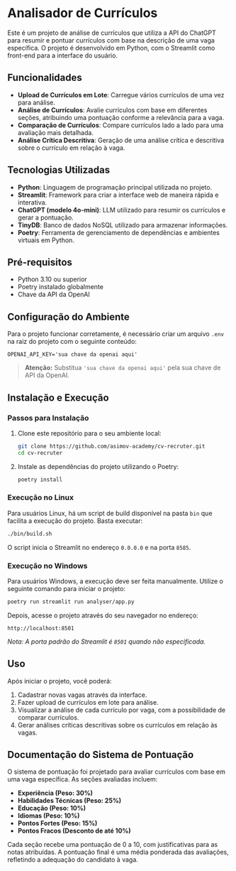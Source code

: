 # Analisador de Currículos

Este é um projeto de análise de currículos que utiliza a API do ChatGPT para resumir e pontuar currículos com base na descrição de uma vaga específica. O projeto é desenvolvido em Python, com o Streamlit como front-end para a interface do usuário.

## Funcionalidades

- **Upload de Currículos em Lote**: Carregue vários currículos de uma vez para análise.
- **Análise de Currículos**: Avalie currículos com base em diferentes seções, atribuindo uma pontuação conforme a relevância para a vaga.
- **Comparação de Currículos**: Compare currículos lado a lado para uma avaliação mais detalhada.
- **Análise Crítica Descritiva**: Geração de uma análise crítica e descritiva sobre o currículo em relação à vaga.

## Tecnologias Utilizadas

- **Python**: Linguagem de programação principal utilizada no projeto.
- **Streamlit**: Framework para criar a interface web de maneira rápida e interativa.
- **ChatGPT (modelo 4o-mini)**: LLM utilizado para resumir os currículos e gerar a pontuação.
- **TinyDB**: Banco de dados NoSQL utilizado para armazenar informações.
- **Poetry**: Ferramenta de gerenciamento de dependências e ambientes virtuais em Python.

## Pré-requisitos

- Python 3.10 ou superior
- Poetry instalado globalmente
- Chave da API da OpenAI

## Configuração do Ambiente

Para o projeto funcionar corretamente, é necessário criar um arquivo `.env` na raiz do projeto com o seguinte conteúdo:

```env
OPENAI_API_KEY='sua chave da openai aqui'
```

> **Atenção:** Substitua `'sua chave da openai aqui'` pela sua chave de API da OpenAI.

## Instalação e Execução

### Passos para Instalação

1. Clone este repositório para o seu ambiente local:
   ```bash
   git clone https://github.com/asimov-academy/cv-recruter.git
   cd cv-recruter
   ```

2. Instale as dependências do projeto utilizando o Poetry:
   ```bash
   poetry install
   ```

### Execução no Linux

Para usuários Linux, há um script de build disponível na pasta `bin` que facilita a execução do projeto. Basta executar:

```bash
./bin/build.sh
```

O script inicia o Streamlit no endereço `0.0.0.0` e na porta `8585`.

### Execução no Windows

Para usuários Windows, a execução deve ser feita manualmente. Utilize o seguinte comando para iniciar o projeto:

```bash
poetry run streamlit run analyser/app.py
```

Depois, acesse o projeto através do seu navegador no endereço:

```
http://localhost:8501
```

*Nota: A porta padrão do Streamlit é `8501` quando não especificada.*

## Uso

Após iniciar o projeto, você poderá:

1. Cadastrar novas vagas através da interface.
2. Fazer upload de currículos em lote para análise.
3. Visualizar a análise de cada currículo por vaga, com a possibilidade de comparar currículos.
4. Gerar análises críticas descritivas sobre os currículos em relação às vagas.

## Documentação do Sistema de Pontuação

O sistema de pontuação foi projetado para avaliar currículos com base em uma vaga específica. As seções avaliadas incluem:

- **Experiência (Peso: 30%)**
- **Habilidades Técnicas (Peso: 25%)**
- **Educação (Peso: 10%)**
- **Idiomas (Peso: 10%)**
- **Pontos Fortes (Peso: 15%)**
- **Pontos Fracos (Desconto de até 10%)**

Cada seção recebe uma pontuação de 0 a 10, com justificativas para as notas atribuídas. A pontuação final é uma média ponderada das avaliações, refletindo a adequação do candidato à vaga.
